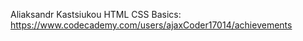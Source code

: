 Aliaksandr Kastsiukou
HTML CSS Basics: https://www.codecademy.com/users/ajaxCoder17014/achievements

